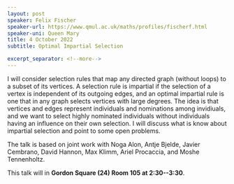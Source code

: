 ```yaml
---
layout: post
speaker: Felix Fischer
speaker-url: https://www.qmul.ac.uk/maths/profiles/fischerf.html
speaker-uni: Queen Mary
title: 4 October 2022
subtitle: Optimal Impartial Selection

excerpt_separator: <!--more-->
---
```


I will consider selection rules that map any directed graph (without loops) to a subset of its vertices. A selection rule is impartial if the selection of a vertex is independent of its outgoing edges, and an optimal impartial rule is one that in any graph selects vertices with large degrees. The idea is that vertices and edges represent individuals and nominations among invidiuals, and we want to select highly nominated individuals without individuals having an influence on their own selection. I will discuss what is know about impartial selection and point to some open problems.

The talk is based on joint work with Noga Alon, Antje Bjelde, Javier Cembrano, David Hannon, Max Klimm, Ariel Procaccia, and Moshe Tennenholtz.

This talk will in <b>Gordon Square (24) Room 105 at 2:30--3:30</b>.
<!--more-->
